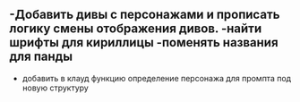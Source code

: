 -Добавить дивы с персонажами и прописать логику смены отображения дивов.
-найти шрифты для кириллицы
-поменять названия для панды
-


- добавить в клауд функцию определение персонажа для промпта под новую структуру